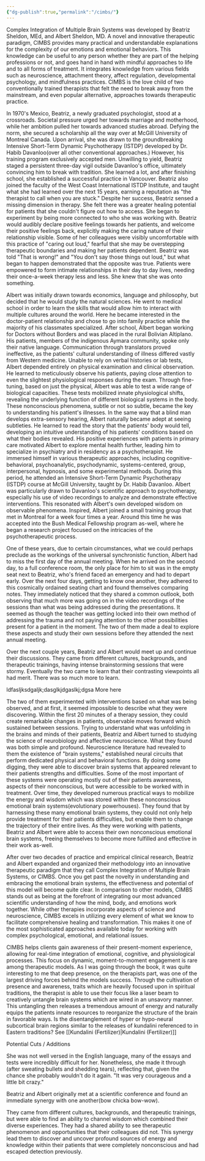```yaml
---
{"dg-publish":true,"permalink":"/cimbs/"}
---
```


Complex Integration of Multiple Brain Systems was developed by Beatriz Sheldon, MEd, and Albert Sheldon, MD. A novel and innovative therapeutic paradigm, CIMBS provides many practical and understandable explanations for the complexity of our emotions and emotional behaviors. This knowledge can be useful to any person whether they are part of the helping professions or not, and goes hand in hand with mindful approaches to life and to all forms of treatment. It integrates knowledge from various fields such as neuroscience, attachment theory, affect regulation, developmental psychology, and mindfulness practices. CIMBS is the love child of two conventionally trained therapists that felt the need to break away from the mainstream, and even popular alternative, approaches towards therapeutic practice.

In 1970's Mexico, Beatriz, a newly graduated psychologist, stood at a crossroads. Societal pressure urged her towards marriage and motherhood, while her ambition pulled her towards advanced studies abroad. Defying the norm, she secured a scholarship all the way over at McGill University of Montreal Canada. Upon arrival, she was drawn to the groundbreaking Intensive Short-Term Dynamic Psychotherapy (ISTDP) developed by Dr. Habib Davanloo(over all other conventional approaches.) However, his training program exclusively accepted men. Unwilling to yield, Beatriz staged a persistent three-day vigil outside Davanloo's office, ultimately convincing him to break with tradition. She learned a lot, and after finishing school, she established a successful practice in Vancouver. Beatriz also joined the faculty of the West Coast International ISTDP Institute, and taught what she had learned over the next 15 years, earning a reputation as "the therapist to call when you are stuck." Despite her success, Beatriz sensed a missing dimension in therapy. She felt there was a greater healing potential for patients that she couldn't figure out how to access. She began to experiment by being more connected to who she was working with. Beatriz would audibly declare positive feelings towards her patients, and welcome their positive feelings back, explicitly making the caring nature of their relationship visible. Some of her colleagues were visibly uncomfortable with this practice of "caring out loud," fearful that she may be overstepping therapeutic boundaries and making her patients dependent. Beatriz was told "That is wrong!" and "You don't say those things out loud," but what began to happen demonstrated that the opposite was true. Patients were empowered to form intimate relationships in their day to day lives, needing their once-a-week therapy less and less. She knew that she was onto something.

Albert was initially drawn towards economics, language and philosophy, but decided that he would study the natural sciences. He went to medical school in order to learn the skills that would allow him to interact with multiple cultures around the world. Here he became interested in the doctor-patient relationship and chose to go into family practice while the majority of his classmates specialized. After school, Albert began working for Doctors without Borders and was placed in the rural Bolivian Altiplano. His patients, members of the indigenous Aymara community, spoke only their native language. Communication through translators proved ineffective, as the patients' cultural understanding of illness differed vastly from Western medicine. Unable to rely on verbal histories or lab tests, Albert depended entirely on physical examination and clinical observation. He learned to meticulously observe his patients, paying close attention to even the slightest physiological responses during the exam. Through fine-tuning, based on just the physical, Albert was able to test a wide range of biological capacities. These tests mobilized innate physiological shifts, revealing the underlying function of different biological systems in the body. These nonconscious phenomena, subtle or not so subtle, became the key to understanding his patient's illnesses. In the same way that a blind man develops extra-sensory hearing, Albert naturally became adept at seeing subtleties. He learned to read the story that the patients' body would tell, developing an intuitive understanding of his patients' conditions based on what their bodies revealed. His positive experiences with patients in primary care motivated Albert to explore mental health further, leading him to specialize in psychiatry and in residency as a psychotherapist. He immersed himself in various therapeutic approaches, including cognitive-behavioral, psychoanalytic, psychodynamic, systems-centered, group, interpersonal, hypnosis, and some experimental methods. During this period, he attended an Intensive Short-Term Dynamic Psychotherapy (ISTDP) course at McGill University, taught by Dr. Habib Davanloo. Albert was particularly drawn to Davanloo's scientific approach to psychotherapy, especially his use of video recordings to analyze and demonstrate effective interventions. This resonated with Albert's own developed wisdom on observable phenomena. Inspired, Albert joined a small training group that met in Montreal for a week four times a year. Around this time he was accepted into the Bush Medical Fellowship program as-well, where he began a research project focused on the intricacies of the psychotherapeutic process.

One of these years, due to certain circumstances, what we could perhaps preclude as the workings of the universal synchronistic function, Albert had to miss the first day of the annual meeting. When he arrived on the second day, to a full conference room, the only place for him to sit was in the empty seat next to Beatriz, who's friend faced an emergency and had to depart early. Over the next four days, getting to know one another, they adhered to this cosmically ordained seating chart and found themselves comparing notes. They immediately noticed that they shared a common outlook, both observing that much more was going on in the video recordings of the sessions than what was being addressed during the presentations. It seemed as though the teacher was getting locked into their own method of addressing the trauma and not paying attention to the other possibilities present for a patient in the moment. The two of them made a deal to explore these aspects and study their own sessions before they attended the next annual meeting.

Over the next couple years, Beatriz and Albert would meet up and continue their discussions. They came from different cultures, backgrounds, and therapeutic trainings, having intense brainstorming sessions that were stormy. Eventually the two came to learn that their contrasting viewpoints all had merit. There was so much more to learn.


ldfasljksdgaljk;dasglkjdgaslkj;dgsa More here


The two of them experimented with interventions based on what was being observed, and at first, it seemed impossible to describe what they were discovering. Within the first 20 minutes of a therapy session, they could create remarkable changes in patients, observable moves forward which sustained between sessions. Trying to understand what was unfolding in the brains and minds of their patients, Beatriz and Albert turned to studying the science of neurobiology and affective neuroscience. What they found was both simple and profound. Neuroscience literature had revealed to them the existence of "brain systems," established neural circuits that perform dedicated physical and behavioral functions. By doing some digging, they were able to discover brain systems that appeared relevant to their patients strengths and difficulties. Some of the most important of these systems were operating mostly out of their patients awareness, aspects of their nonconscious, but were accessible to be worked with in treatment. Over time, they developed numerous practical ways to mobilize the energy and wisdom which was stored within these nonconscious emotional brain systems(evolutionary powerhouses). They found that by harnessing these many emotional brain systems, they could not only help provide treatment for their patients difficulties, but enable them to change the trajectory of their entire lives. As they were working with patients, Beatriz and Albert were able to access their own nonconscious emotional brain systems, freeing themselves to become more fulfilled and effective in their work as-well.

After over two decades of practice and empirical clinical research, Beatriz and Albert expanded and organized their methodology into an innovative therapeutic paradigm that they call Complex Integration of Multiple Brain Systems, or CIMBS. Once you get past the novelty in understanding and embracing the emotional brain systems, the effectiveness and potential of this model will become quite clear. In comparison to other models, CIMBS stands out as being at the forefront of integrating our most advanced scientific understanding of how the mind, body, and emotions work together. While other therapies incorporate aspects of science and neuroscience, CIMBS excels in utilizing every element of what we know to facilitate comprehensive healing and transformation. This makes it one of the most sophisticated approaches available today for working with complex psychological, emotional, and relational issues.

CIMBS helps clients gain awareness of their present-moment experience, allowing for real-time integration of emotional, cognitive, and physiological processes. This focus on dynamic, moment-to-moment engagement is rare among therapeutic models. As I was going through the book, it was quite interesting to me that deep presence, on the therapists part, was one of the largest driving forces behind the models success. Through the cultivation of presence and awareness, traits which are heavily focused upon in spiritual traditions, the therapist is able to use their focus like a laser beam to creatively untangle brain systems which are wired in an unsavory manner. This untangling then releases a tremendous amount of energy and naturally equips the patients innate resources to reorganize the structure of the brain in favorable ways. Is the disentanglement of hyper or hypo-neural subcortical brain regions similar to the releases of kundalini referenced to in Eastern traditions? 
	See [[Kundalini (Fertilizer)\|Kundalini (Fertilizer)]]




Potential Cuts / Additions 

She was not well versed in the English language, many of the essays and tests were incredibly difficult for her. Nonetheless, she made it through (after sweating bullets and shedding tears), reflecting that, given the chance she probably wouldn't do it again. "It was very courageous and a little bit crazy."


Beatriz and Albert originally met at a scientific conference and found an immediate synergy with one another(bow chicka bow-wow). 


They came from different cultures, backgrounds, and therapeutic trainings, but were able to find an ability to channel wisdom which combined their diverse experiences. They had a shared ability to see therapeutic phenomenon and opportunities that their colleagues did not. This synergy lead them to discover and uncover profound sources of energy and knowledge within their patients that were completely nonconscious and had escaped detection previously. 